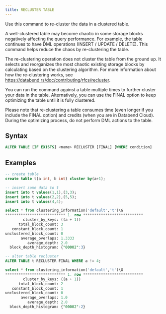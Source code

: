 ```yaml
---
title: RECLUSTER TABLE
---
```


Use this command to re-cluster the data in a clustered table.

A well-clustered table may become chaotic in some storage blocks negatively affecting the query performance. For example, the table continues to have DML operations (INSERT / UPDATE / DELETE). This command helps reduce the chaos by re-clustering the table.

The re-clustering operation does not cluster the table from the ground up. It selects and reorganizes the most chaotic existing storage blocks by calculating based on the clustering algorithm. For more information about how the re-clustering works, see https://databend.rs/doc/contributing/rfcs/recluster.

You can run the command against a table multiple times to further cluster your data in the table. Alternatively, you can use the FINAL option to keep optimizing the table until it is fully clustered. 

Please note that re-clustering a table consumes time (even longer if you include the FINAL option) and credits (when you are in Databend Cloud). During the optimizing process, do not perform DML actions to the table.

## Syntax

```sql
ALTER TABLE [IF EXISTS] <name> RECLUSTER [FINAL] [WHERE condition]
```

## Examples

```sql
-- create table
create table t(a int, b int) cluster by(a+1);

-- insert some data to t
insert into t values(1,1),(3,3);
insert into t values(2,2),(5,5);
insert into t values(4,4);

select * from clustering_information('default','t')\G
*************************** 1. row ***************************
        cluster_by_keys: ((a + 1))
      total_block_count: 3
   constant_block_count: 1
unclustered_block_count: 0
       average_overlaps: 1.3333
          average_depth: 2.0
  block_depth_histogram: {"00002":3}

-- alter table recluster
ALTER TABLE t RECLUSTER FINAL WHERE a != 4;

select * from clustering_information('default','t')\G
*************************** 1. row ***************************
        cluster_by_keys: ((a + 1))
      total_block_count: 2
   constant_block_count: 1
unclustered_block_count: 0
       average_overlaps: 1.0
          average_depth: 2.0
  block_depth_histogram: {"00002":2}
```